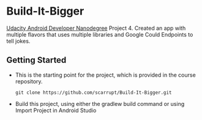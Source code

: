 # Build-It-Bigger
[Udacity Android Developer Nanodegree](https://www.udacity.com/course/android-developer-nanodegree--nd801) Project 4. Created an app with multiple flavors that uses multiple libraries and Google Could Endpoints to tell jokes.

## Getting Started
* This is the starting point for the project, which is provided in the course repository.

    ``` git clone https://github.com/scarrupt/Build-It-Bigger.git ```
* Build this project, using either the gradlew build command or using Import Project in Android Studio




